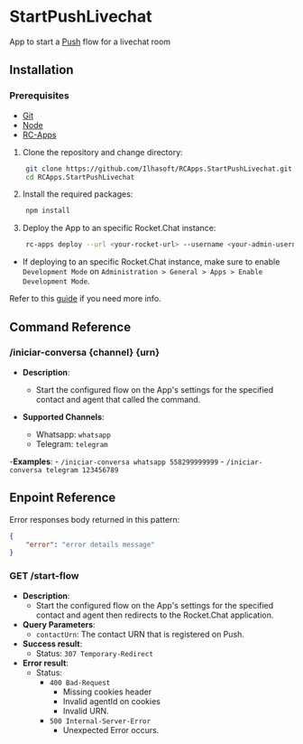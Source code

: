 # StartPushLivechat
App to start a [Push](https://push.al/) flow for a livechat room

## Installation

### Prerequisites

- [Git](https://git-scm.com/book/en/v2/Getting-Started-Installing-Git)
- [Node](https://nodejs.org/en/download/)
- [RC-Apps](https://docs.rocket.chat/apps-development/getting-started#rocket-chat-app-engine-cli)

1. Clone the repository and change directory:

```bash
    git clone https://github.com/Ilhasoft/RCApps.StartPushLivechat.git
    cd RCApps.StartPushLivechat
```

2. Install the required packages:

```bash
    npm install
```

3. Deploy the App to an specific Rocket.Chat instance:

```bash
    rc-apps deploy --url <your-rocket-url> --username <your-admin-username> --password <your-admin-password>
```
- If deploying to an specific Rocket.Chat instance, make sure to enable `Development Mode` on `Administration > General > Apps > Enable Development Mode`.

Refer to this [guide](https://docs.rocket.chat/apps-development/getting-started) if you need more info.

## Command Reference

### /iniciar-conversa {channel} {urn}

- **Description**:
    - Start the configured flow on the App's settings for the specified contact and agent that called the command.

- **Supported Channels**:
    - Whatsapp: `whatsapp`
    - Telegram: `telegram`

-**Examples**:
    - `/iniciar-conversa whatsapp 558299999999`
    - `/iniciar-conversa telegram 123456789`

## Enpoint Reference

Error responses body returned in this pattern:

```json
{
    "error": "error details message"
}
```

### GET /start-flow

- **Description**:
    - Start the configured flow on the App's settings for the specified contact and agent then redirects to the Rocket.Chat application.
- **Query Parameters**:
    - `contactUrn`: The contact URN that is registered on Push.
- **Success result**:
    - Status: `307 Temporary-Redirect` 
- **Error result**:
    - Status: 
        - `400 Bad-Request` 
            - Missing cookies header
            - Invalid agentId on cookies
            - Invalid URN.
        - `500 Internal-Server-Error`
            - Unexpected Error occurs.
